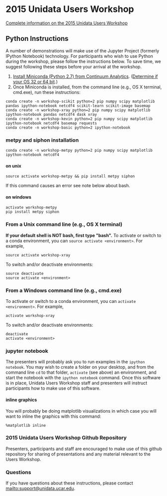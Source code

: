 # 2015 Unidata Users Workshop

[Complete information on the 2015 Unidata Users Workshop](http://www.unidata.ucar.edu/events/2015UsersWorkshop/)

## Python Instructions

A number of demonstrations will make use of the Jupyter Project (formerly
IPython Notebook) technology. For participants who wish to use Python during the
workshop, please follow the instructions below. To save time, we suggest
following these steps before your arrival at the workshop.

1. [Install Miniconda (Python 2.7) from Continuum Analytics](http://conda.pydata.org/miniconda.html). ([Determine if your OS 32 or 64 bit](http://www.akaipro.com/kb/article/1616#os_32_or_64_bit).)
2. Once Miniconda is installed, from the command line (e.g., OS X terminal, cmd.exe), run these instructions:

```
conda create -n workshop-scikit python=2 pip numpy scipy matplotlib pandas ipython-notebook netcdf4 scikit-learn scikit-image basemap
conda create -n workshop-xray python=2 pip numpy scipy matplotlib ipython-notebook pandas netcdf4 dask xray
conda create -n workshop-kevin python=2 pip numpy scipy matplotlib ipython-notebook netcdf4 basemap requests
conda create -n workshop-basic python=2 ipython-notebook
```

### metpy and siphon installation

```
conda create -n workshop-metpy python=2 pip numpy scipy matplotlib ipython-notebook netcdf4
```
#### on unix

```
source activate workshop-metpy && pip install metpy siphon
```

If this command causes an error see note below about bash.

#### on windows

```
activate workshop-metpy
pip install metpy siphon
```


### From a Unix command line (e.g., OS X terminal)
**If your default shell is NOT bash, first type "bash".**
To activate or switch to a conda environment, you can `source activate
<environment>`. For example,

```
source activate workshop-xray
```

To switch and/or deactivate environments:

```
source deactivate
source activate <environment>
```


### From a Windows command line (e.g., cmd.exe)

To activate or switch to a conda environment, you can `activate
<environment>`. For example,

```
activate workshop-xray
```

To switch and/or deactivate environments:

```
deactivate
activate <environment>
```


### jupyter notebook

The presenters will probably ask you to run examples in the `ipython notebook`.
You may wish to create a folder on your desktop, and from the command line `cd`
to that folder, `activate` (see above) an environment, and start the notebook
with the `ipython notebook` command. Once this software is in place, Unidata
Users Workshop staff and presenters will instruct participants how to make use
of this software.

#### inline graphics

You will probably be doing matplotlib visualizations in which case you will want
to inline the graphics with this command:

```
%matplotlib inline
```

### 2015 Unidata Users Workshop Github Repository

Presenters, participants and staff are encouraged to make use of this github
repository for sharing of presentations and any material relevant to the Users
Workshop.

### Questions

If you have questions about these instructions, please contact
<mailto:support@unidata.ucar.edu>.
